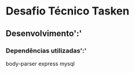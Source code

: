 # Desafio Técnico Tasken

## Desenvolvimento':'

### Dependências utilizadas':'

body-parser
express
mysql

